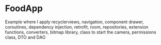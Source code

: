 # FoodApp
Example where I apply recyclerviews, navigation, component drawer, coroutines, dependency injection, retrofit, room, repositories, extension functions, converters, bitmap library, class to start the camera, permissions class, DTO and DAO
